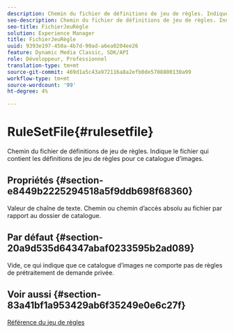 ```yaml
---
description: Chemin du fichier de définitions de jeu de règles. Indique le fichier qui contient les définitions de jeu de règles pour ce catalogue d’images.
seo-description: Chemin du fichier de définitions de jeu de règles. Indique le fichier qui contient les définitions de jeu de règles pour ce catalogue d’images.
seo-title: FichierJeuRègle
solution: Experience Manager
title: FichierJeuRègle
uuid: 9393e197-450a-4b7d-90ad-a6ea0204ee26
feature: Dynamic Media Classic, SDK/API
role: Développeur, Professionnel
translation-type: tm+mt
source-git-commit: 469d1a5c43a972116a8a2efb0de5708800130a99
workflow-type: tm+mt
source-wordcount: '99'
ht-degree: 4%

---
```



# RuleSetFile{#rulesetfile}

Chemin du fichier de définitions de jeu de règles. Indique le fichier qui contient les définitions de jeu de règles pour ce catalogue d’images.

## Propriétés {#section-e8449b2225294518a5f9ddb698f68360}

Valeur de chaîne de texte. Chemin ou chemin d’accès absolu au fichier par rapport au dossier de catalogue.

## Par défaut {#section-20a9d535d64347abaf0233595b2ad089}

Vide, ce qui indique que ce catalogue d’images ne comporte pas de règles de prétraitement de demande privée.

## Voir aussi {#section-83a41bf1a953429ab6f35249e0e6c27f}

[Référence du jeu de règles](../../../../../is-api/image-catalog/image-serving-api-ref/c-image-catalog-reference/c-rule-set-reference/c-rule-set-reference.md#concept-3e5058cf3507470b82cac638df23ea8e)
